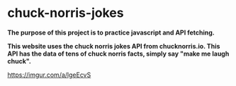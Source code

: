 # chuck-norris-jokes

**The purpose of this project is to practice javascript and API fetching.**

**This website uses the chuck norris jokes API from chucknorris.io. This API has the data of tens of chuck norris facts, simply say "make me laugh chuck".**

https://imgur.com/a/lgeEcvS
